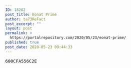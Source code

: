 ```yaml
---
ID: 18282
post_title: Eonat Prime
author: ta73ReFact
post_excerpt: ""
layout: post
permalink: >
  https://portalrepository.com/2020/05/23/eonat-prime/
published: true
post_date: 2020-05-23 09:44:33
---
```

<pre>600CFA556C2E</pre>